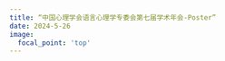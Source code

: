 ```yaml
---
title: “中国心理学会语言心理学专委会第七届学术年会-Poster”
date: 2024-5-26
image:
  focal_point: 'top'
---
```


&nbsp;&nbsp;&nbsp;&nbsp;&nbsp;&nbsp;
<!--more-->
